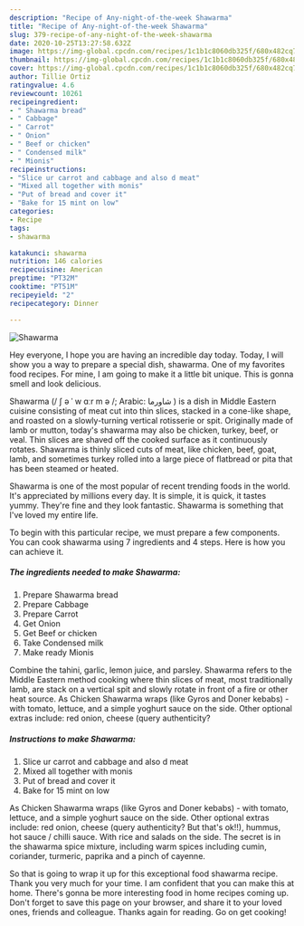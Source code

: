 ```yaml
---
description: "Recipe of Any-night-of-the-week Shawarma"
title: "Recipe of Any-night-of-the-week Shawarma"
slug: 379-recipe-of-any-night-of-the-week-shawarma
date: 2020-10-25T13:27:58.632Z
image: https://img-global.cpcdn.com/recipes/1c1b1c8060db325f/680x482cq70/shawarma-recipe-main-photo.jpg
thumbnail: https://img-global.cpcdn.com/recipes/1c1b1c8060db325f/680x482cq70/shawarma-recipe-main-photo.jpg
cover: https://img-global.cpcdn.com/recipes/1c1b1c8060db325f/680x482cq70/shawarma-recipe-main-photo.jpg
author: Tillie Ortiz
ratingvalue: 4.6
reviewcount: 10261
recipeingredient:
- " Shawarma bread"
- " Cabbage"
- " Carrot"
- " Onion"
- " Beef or chicken"
- " Condensed milk"
- " Mionis"
recipeinstructions:
- "Slice ur carrot and cabbage and also d meat"
- "Mixed all together with monis"
- "Put of bread and cover it"
- "Bake for 15 mint on low"
categories:
- Recipe
tags:
- shawarma

katakunci: shawarma 
nutrition: 146 calories
recipecuisine: American
preptime: "PT32M"
cooktime: "PT51M"
recipeyield: "2"
recipecategory: Dinner

---
```



![Shawarma](https://img-global.cpcdn.com/recipes/1c1b1c8060db325f/680x482cq70/shawarma-recipe-main-photo.jpg)

Hey everyone, I hope you are having an incredible day today. Today, I will show you a way to prepare a special dish, shawarma. One of my favorites food recipes. For mine, I am going to make it a little bit unique. This is gonna smell and look delicious.

Shawarma (/ ʃ ə ˈ w ɑːr m ə /; Arabic: شاورما ‎) is a dish in Middle Eastern cuisine consisting of meat cut into thin slices, stacked in a cone-like shape, and roasted on a slowly-turning vertical rotisserie or spit. Originally made of lamb or mutton, today&#39;s shawarma may also be chicken, turkey, beef, or veal. Thin slices are shaved off the cooked surface as it continuously rotates. Shawarma is thinly sliced cuts of meat, like chicken, beef, goat, lamb, and sometimes turkey rolled into a large piece of flatbread or pita that has been steamed or heated.

Shawarma is one of the most popular of recent trending foods in the world. It's appreciated by millions every day. It is simple, it is quick, it tastes yummy. They're fine and they look fantastic. Shawarma is something that I've loved my entire life.


To begin with this particular recipe, we must prepare a few components. You can cook shawarma using 7 ingredients and 4 steps. Here is how you can achieve it.

<!--inarticleads1-->

##### The ingredients needed to make Shawarma:

1. Prepare  Shawarma bread
1. Prepare  Cabbage
1. Prepare  Carrot
1. Get  Onion
1. Get  Beef or chicken
1. Take  Condensed milk
1. Make ready  Mionis


Combine the tahini, garlic, lemon juice, and parsley. Shawarma refers to the Middle Eastern method cooking where thin slices of meat, most traditionally lamb, are stack on a vertical spit and slowly rotate in front of a fire or other heat source. As Chicken Shawarma wraps (like Gyros and Doner kebabs) - with tomato, lettuce, and a simple yoghurt sauce on the side. Other optional extras include: red onion, cheese (query authenticity? 

<!--inarticleads2-->

##### Instructions to make Shawarma:

1. Slice ur carrot and cabbage and also d meat
1. Mixed all together with monis
1. Put of bread and cover it
1. Bake for 15 mint on low


As Chicken Shawarma wraps (like Gyros and Doner kebabs) - with tomato, lettuce, and a simple yoghurt sauce on the side. Other optional extras include: red onion, cheese (query authenticity? But that&#39;s ok!!), hummus, hot sauce / chilli sauce. With rice and salads on the side. The secret is in the shawarma spice mixture, including warm spices including cumin, coriander, turmeric, paprika and a pinch of cayenne. 

So that is going to wrap it up for this exceptional food shawarma recipe. Thank you very much for your time. I am confident that you can make this at home. There's gonna be more interesting food in home recipes coming up. Don't forget to save this page on your browser, and share it to your loved ones, friends and colleague. Thanks again for reading. Go on get cooking!
